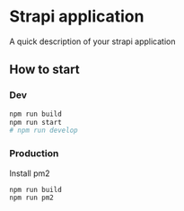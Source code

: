 # Strapi application

A quick description of your strapi application

## How to start

### Dev

```bash
npm run build
npm run start
# npm run develop
```

### Production

Install pm2

```bash
npm run build
npm run pm2
```